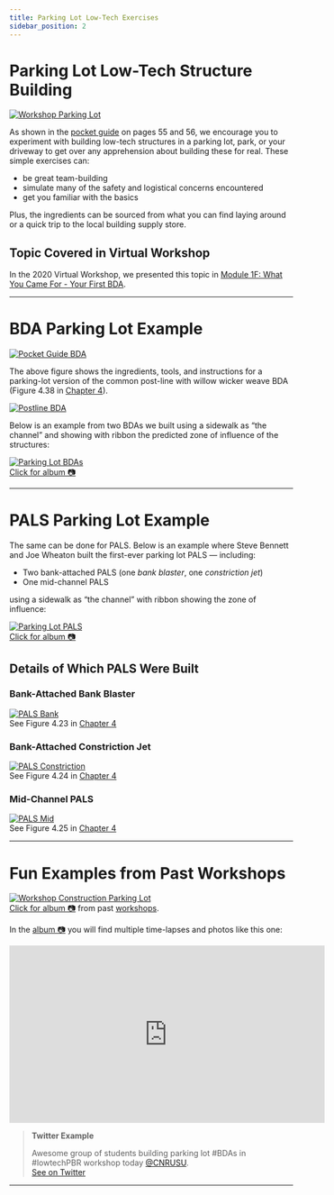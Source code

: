 ```yaml
---
title: Parking Lot Low-Tech Exercises
sidebar_position: 2
---
```


# Parking Lot Low-Tech Structure Building

[![Workshop Parking Lot](/img/pics/WorkshopParkLot.png)](https://photos.app.goo.gl/dktnPpiQHcNyDjhGA)

As shown in the [pocket guide](/resources/pocket) on pages 55 and 56, we encourage you to experiment with building low-tech structures in a parking lot, park, or your driveway to get over any apprehension about building these for real. These simple exercises can:

- be great team-building
- simulate many of the safety and logistical concerns encountered
- get you familiar with the basics

Plus, the ingredients can be sourced from what you can find laying around or a quick trip to the local building supply store.

## Topic Covered in Virtual Workshop

In the 2020 Virtual Workshop, we presented this topic in [Module 1F: What You Came For - Your First BDA](/workshops/2020/SGI/Modules/module1#f-what-you-came-for---your-first-bda).

---

# BDA Parking Lot Example

[![Pocket Guide BDA](/img/pics/PocketGuideBDA.png)](/resources/pocket)

The above figure shows the ingredients, tools, and instructions for a parking-lot version of the common post-line with willow wicker weave BDA (Figure 4.38 in [Chapter 4](/manual/chap04)).

[![Postline BDA](/img/pics/Postline.png)](/manual/chap04)

Below is an example from two BDAs we built using a sidewalk as “the channel” and showing with ribbon the predicted zone of influence of the structures:

[![Parking Lot BDAs](/img/pics/ParkingLotBDAs.png)](https://photos.app.goo.gl/j8ztdD5qWvb8QGgn9)  
[Click for album 📷](https://photos.app.goo.gl/j8ztdD5qWvb8QGgn9)

---

# PALS Parking Lot Example

The same can be done for PALS. Below is an example where Steve Bennett and Joe Wheaton built the first-ever parking lot PALS — including:

- Two bank-attached PALS (one *bank blaster*, one *constriction jet*)  
- One mid-channel PALS  

using a sidewalk as “the channel” with ribbon showing the zone of influence:

[![Parking Lot PALS](/img/pics/ParkingLotPALS.png)](https://photos.app.goo.gl/j8ztdD5qWvb8QGgn9)  
[Click for album 📷](https://photos.app.goo.gl/j8ztdD5qWvb8QGgn9)

## Details of Which PALS Were Built

### Bank-Attached Bank Blaster

[![PALS Bank](/img/pics/PALS_Bank.png)](/manual/chap04)  
See Figure 4.23 in [Chapter 4](/manual/chap04)

### Bank-Attached Constriction Jet

[![PALS Constriction](/img/pics/PALS_Constrict.png)](/manual/chap04)  
See Figure 4.24 in [Chapter 4](/manual/chap04)

### Mid-Channel PALS

[![PALS Mid](/img/pics/PALS_Mid.png)](/manual/chap04)  
See Figure 4.25 in [Chapter 4](/manual/chap04)

---

# Fun Examples from Past Workshops

[![Workshop Construction Parking Lot](/img/pics/WorkshopConstructionParkingLot.png)](https://photos.app.goo.gl/dktnPpiQHcNyDjhGA)  
[Click for album 📷](https://photos.app.goo.gl/dktnPpiQHcNyDjhGA) from past [workshops](/workshops).

In the [album 📷](https://photos.app.goo.gl/dktnPpiQHcNyDjhGA) you will find multiple time-lapses and photos like this one:

<iframe width="560" height="315" src="https://www.youtube.com/embed/EyplCoTQ388" frameborder="0" allow="accelerometer; autoplay; clipboard-write; encrypted-media; gyroscope; picture-in-picture" allowfullscreen></iframe>

> **Twitter Example**
>
> Awesome group of students building parking lot #BDAs in #lowtechPBR workshop today [@CNRUSU](https://twitter.com/CNRUSU).  
> [See on Twitter](https://twitter.com/RestorationUSU/status/1182062783048765440)

------
